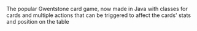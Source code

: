 The popular Gwentstone card game, now made in Java with classes for cards and multiple actions that can be triggered to affect the cards' stats and position on the table
